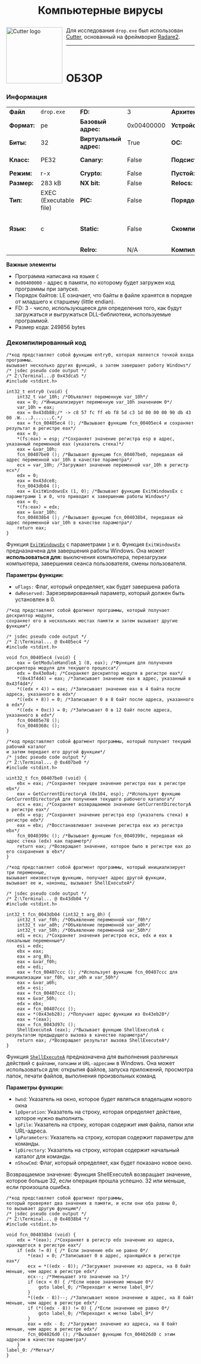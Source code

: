 # <p align="center">Компьютерные вирусы</p>

<img width="150" height="150" align="center" style="float: left; margin: 0 10px 0 0;" alt="Cutter logo" src="https://raw.githubusercontent.com/rizinorg/cutter/dev/src/img/cutter.svg?sanitize=true"> Для исследования `drop.exe` был использован [Cutter](https://cutter.re/), основанный на фреймворке [Radare2](https://www.radare.org/n/radare2.html).



---

<br>

# ОБЗОР
### Информация

| | | | | | |
---|---|---|---|---|---
|**Файл** | `drop.exe` | **FD:** | 3 | **Архитектура:** | x86 |
|**Формат:**|pe|**Базовый адрес:**|0x00400000|**Устройство:**|i386|
|**Биты:**|32|**Виртуальный адрес:**|True|**ОС:**|windows|
|**Класс:**|PE32|**Canary:**|False|**Подсистема:**|Windows GUI|
|**Режим:**|r-x|**Crypto:**|False|**Пустой:**|False|
|**Размер:**|283 kB|**NX bit:**|False|**Relocs:**|False|
|**Тип:**|EXEC (Executable file)|**PIC:**|False|**Порядок байтов:**|LE|
|**Язык:**|c|**Static:**|False|**Скомпилирован:**|Jun 20 06:22:17 1992 UTC+8|
|| |**Relro:**|N/A|**Компилятор:**|Н/Д|

**Важные элементы** 

+ Программа написана на языке `C`
+ `0x00400000` - адрес в памяти, по которому будет загружен код программы при запуске.
+ Порядок байтов: LE означает, что байты в файле хранятся в порядке от младшего к старшему (little endian).
+ FD: 3 - число, использующееся для определения того, как будут загружаться и выгружаться DLL-библиотеки, используемые программой.
+ Размер кода: 249856 bytes

### Декомпилированный код
```assembly
/*код представляет собой функцию entry0, которая является точкой входа программы.
вызывает несколько других функций, а затем завершает работу Windows*/
/* jsdec pseudo code output */
/* Z:\Terminal...@ 0x43dca5 */
#include <stdint.h>
 
int32_t entry0 (void) {
    int32_t var_10h; /*Объявляет переменную var_10h*/
    eax = 0; /*Инициализирует переменную var_10h значением 0*/
    var_10h = eax;
    eax = 0x43db88;/* -> c8 57 fc ff eb f8 5d c3 1d 00 00 00 90 db 43 00 .W....J.......C.*/
    eax = fcn_00405ec4 (); /*Вызывает функцию fcn_00405ec4 и сохраняет результат в регистре eax*/
    eax = 0;
    *(fs:eax) = esp; /*Сохраняет значение регистра esp в адрес, указанный переменной eax (указатель стека)*/
    eax = &var_10h;
    fcn_00407be0 (); /*Вызывает функцию fcn_00407be0, передавая ей адрес переменной var_10h в качестве параметра*/
    ecx = var_10h; /*Загружает значение переменной var_10h в регистр ecx*/
    edx = 0;
    eax = 0x43dce8;
    fcn_0043db04 (); 
    eax = ExitWindowsEx (1, 0); /*Вызывает функцию ExitWindowsEx с параметрами 1 и 0, что приводит к завершению работы Windows*/
    eax = 0;
    *(fs:eax) = edx;
    eax = &var_10h;
    fcn_004038b4 (); /*Вызывает функцию fcn_004038b4, передавая ей адрес переменной var_10h в качестве параметра*/
    return eax;
}
```
Функция [`ExitWindowsEx`](https://docs.microsoft.com/en-us/windows/win32/api/winuser/nf-winuser-exitwindowsex) с параметрами `1` и `0`. Функция `ExitWindowsEx` предназначена для завершения работы Windows. Она может **использоваться для:** выключения компьютера, перезагрузки компьютера, завершения сеанса пользователя, смены пользователя. 

**Параметры функции:** 

+ `uFlags:` Флаг, который определяет, как будет завершена работа
+ `dwReserved:` Зарезервированный параметр, который должен быть установлен в 0.


```assembly
/*код представляет собой фрагмент программы, который получает дескриптор модуля,
сохраняет его в нескольких местах памяти и затем вызывает другие функции*/

/* jsdec pseudo code output */
/* Z:\Terminal... @ 0x405ec4 */
#include <stdint.h>
 
void fcn_00405ec4 (void) {
    eax = GetModuleHandleA_1 (0, eax); /*Функция для получения дескриптора модуля для текущего процесса*/
    edx = 0x43e0a4; /*Сохраняет дескриптор модуля в регистре eax*/
    *(0x43f4d4) = eax; /*Записывает значение eax в адрес, указанный в 0x43f4d4*/
    *((edx + 4)) = eax; /*Записывает значение eax в 4 байта после адреса, указанного в edx*/
    *((edx + 8)) = 0; /*Записывает 0 в 8 байт после адреса, указанного в edx*/
    *((edx + 0xc)) = 0; /*Записывает 0 в 12 байт после адреса, указанного в edx*/
    fcn_00405e78 ();
    fcn_0040368c ();
}
```

```assembly
/*код представляет собой фрагмент программы, который получает текущий рабочий каталог
и затем передает его другой функции*/
/* jsdec pseudo code output */
/* Z:\Terminal... @ 0x407be0 */
#include <stdint.h>
 
uint32_t fcn_00407be0 (void) {
    ebx = eax; /*Сохраняет текущее значение регистра eax в регистре ebx*/
    eax = GetCurrentDirectoryA (0x104, esp); /*Использует функцию GetCurrentDirectoryA для получения текущего рабочего каталога*/
    ecx = eax; /*Сохраняет возвращаемое значение GetCurrentDirectoryA в регистре eax*/
    edx = esp; /*Сохраняет значение регистра esp (указатель стека) в регистре edx*/
    eax = ebx; /*Восстанавливает значение регистра eax из регистра ebx*/
    fcn_0040399c (); /*Вызывает функцию fcn_0040399c, передавая ей адрес стека (edx) как параметр*/
    return eax; /*Возвращает значение, которое было в регистре eax до его сохранения в ebx*/
}
```

```assembly
/*код представляет собой фрагмент программы, который инициализирует три переменные,
вызывает неизвестную функцию, получает адрес другой функции,
вызывает ее и, наконец, вызывает ShellExecuteA*/

/* jsdec pseudo code output */
/* Z:\Terminal... @ 0x43db04 */
#include <stdint.h>
 
int32_t fcn_0043db04 (int32_t arg_8h) {
    int32_t var_f0h; /*Объявление переменной var_f0h*/
    int32_t var_a0h; /*Объявление переменной var_a0h*/
    int32_t var_50h; /*Объявление переменной var_50h*/
    edi = ecx; /*Сохраняет значения регистров ecx, edx и eax в локальные переменные*/
    esi = edx;
    ebx = eax;
    eax = arg_8h;
    eax = &var_f0h;
    edx = edi;
    eax = fcn_00407ccc (); /*Использует функцию fcn_00407ccc для инициализации var_f0h, var_a0h и var_50h*/
    eax = &var_a0h;
    edx = esi;
    eax = fcn_00407ccc ();
    eax = &var_50h;
    edx = ebx;
    eax = fcn_00407ccc ();
    eax = *(0x43eb28); /*Получает адрес функции из 0x43eb28*/
    eax = *(eax);
    eax = fcn_0043d97c ();
    ShellExecuteA (eax); /*Вызывает функцию ShellExecuteA с результатом предыдущего вызова в качестве параметра*/
    return eax; /*Возвращает результат вызова ShellExecuteA*/
}
```

Функция [`ShellExecuteA`](https://learn.microsoft.com/en-us/windows/win32/api/shellapi/nf-shellapi-shellexecutea) предназначена для выполнения различных действий с `файлами`, `папками` и `URL-адресами` в Windows. Она может использоваться для: открытия файлов, запуска приложений, просмотра папок, печати файлов, выполнения произвольных команд

**Параметры функции:**

+ `hwnd`: Указатель на окно, которое будет являться владельцем нового окна
+ `lpOperation`: Указатель на строку, которая определяет действие, которое нужно выполнить.
+ `lpFile`: Указатель на строку, которая содержит имя файла, папки или URL-адреса.
+ `lpParameters`: Указатель на строку, которая содержит параметры для команды.
+ `lpDirectory`: Указатель на строку, которая содержит начальный каталог для команды.
+ `nShowCmd`: Флаг, который определяет, как будет показано новое окно.
        
Возвращаемое значение: Функция ShellExecuteA возвращает значение, которое больше 32, если операция прошла успешно. 32 или меньше, если произошла ошибка.


```assembly
/*код представляет собой фрагмент программы,
который проверяет два значения в памяти, и если они оба равны 0,
то вызывает другую функцию*/
/* jsdec pseudo code output */
/* Z:\Terminal... @ 0x4038b4 */
#include <stdint.h>
 
void fcn_004038b4 (void) {
    edx = *(eax); /*Сохраняет в регистр edx значение из адреса, хранящегося в регистре eax*/
    if (edx != 0) { /* Если значение edx не равно 0*/
        *(eax) = 0; /*Записывает 0 в адрес, хранящийся в регистре eax*/
        ecx = *((edx - 8)); /*Загружает значение из адреса, на 8 байт меньше, чем адрес в регистре edx*/
        ecx--; /*Уменьшает это значение на 1*/
        if (ecx < 0) { /*Если новое значение меньше 0*/
            goto label_0; /*Переходит к метке label_0*/
        }
        *((edx - 8))--; /*Записывает новое значение в адрес, на 8 байт меньше, чем адрес в регистре edx*/
        if (*((edx - 8)) != 0) { /*Если значение не равно 0*/
            goto label_0; /*Переходит к метке label_0*/
        }
        eax = edx - 8; /*Загружает значение из адреса, на 8 байт меньше, чем адрес в регистре edx*/
        fcn_004026d0 (); /*Вызывает функцию fcn_004026d0 с этим адресом в качестве параметра*/
    }
label_0: /*Метка*/
}
```
